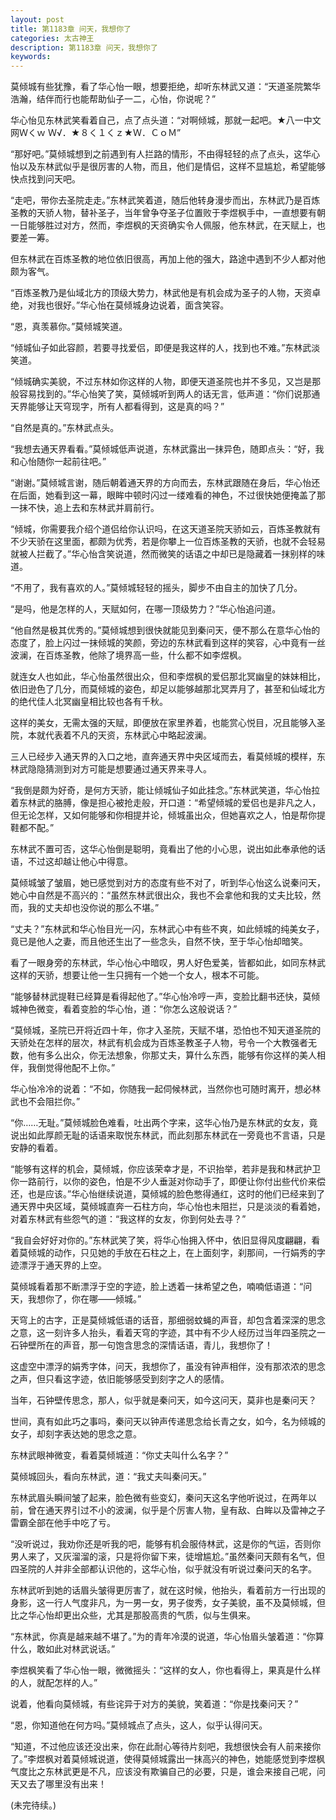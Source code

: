 ```yaml
---
layout: post
title: 第1183章 问天，我想你了
categories: 太古神王
description: 第1183章 问天，我想你了
keywords:
---
```


莫倾城有些犹豫，看了华心怡一眼，想要拒绝，却听东林武又道：“天道圣院繁华浩瀚，结伴而行也能帮助仙子一二，心怡，你说呢？”

华心怡见东林武笑看着自己，点了点头道：“对啊倾城，那就一起吧。★八一中文网Ｗくｗ Ｗ√．★８く１くｚ★Ｗ．ＣｏＭ”

“那好吧。”莫倾城想到之前遇到有人拦路的情形，不由得轻轻的点了点头，这华心怡以及东林武似乎是很厉害的人物，而且，他们是情侣，这样不显尴尬，希望能够快点找到问天吧。

“走吧，带你去圣院走走。”东林武笑着道，随后他转身漫步而出，东林武乃是百炼圣教的天骄人物，替补圣子，当年曾争夺圣子位置败于李煜枫手中，一直想要有朝一日能够胜过对方，然而，李煜枫的天资确实令人佩服，他东林武，在天赋上，也要差一筹。

但东林武在百炼圣教的地位依旧很高，再加上他的强大，路途中遇到不少人都对他颇为客气。

“百炼圣教乃是仙域北方的顶级大势力，林武他是有机会成为圣子的人物，天资卓绝，对我也很好。”华心怡在莫倾城身边说着，面含笑容。

“恩，真羡慕你。”莫倾城笑道。

“倾城仙子如此容颜，若要寻找爱侣，即便是我这样的人，找到也不难。”东林武淡笑道。

“倾城确实美貌，不过东林如你这样的人物，即便天道圣院也并不多见，又岂是那般容易找到的。”华心怡笑了笑，莫倾城听到两人的话无言，低声道：“你们说那通天界能够让天穹现字，所有人都看得到，这是真的吗？”

“自然是真的。”东林武点头。

“我想去通天界看看。”莫倾城低声说道，东林武露出一抹异色，随即点头：“好，我和心怡随你一起前往吧。”

“谢谢。”莫倾城言谢，随后朝着通天界的方向而去，东林武跟随在身后，华心怡还在后面，她看到这一幕，眼眸中顿时闪过一缕难看的神色，不过很快她便掩盖了那一抹不快，追上去和东林武并肩前行。

“倾城，你需要我介绍个道侣给你认识吗，在这天道圣院天骄如云，百炼圣教就有不少天骄在这里面，都颇为优秀，若是你攀上一位百炼圣教的天骄，也就不会轻易就被人拦截了。”华心怡含笑说道，然而微笑的话语之中却已是隐藏着一抹别样的味道。

“不用了，我有喜欢的人。”莫倾城轻轻的摇头，脚步不由自主的加快了几分。

“是吗，他是怎样的人，天赋如何，在哪一顶级势力？”华心怡追问道。

“他自然是极其优秀的。”莫倾城想到很快就能见到秦问天，便不那么在意华心怡的态度了，脸上闪过一抹倾城的笑颜，旁边的东林武看到这样的笑容，心中竟有一丝波澜，在百炼圣教，他除了境界高一些，什么都不如李煜枫。

就连女人也如此，华心怡虽然很出众，但和李煜枫的爱侣那北冥幽皇的妹妹相比，依旧逊色了几分，而莫倾城的姿色，却足以能够越那北冥弄月了，甚至和仙域北方的绝代佳人北冥幽皇相比较也各有千秋。

这样的美女，无需太强的天赋，即便放在家里养着，也能赏心悦目，况且能够入圣院，本就代表着不凡的天资，东林武心中略起波澜。

三人已经步入通天界的入口之地，直奔通天界中央区域而去，看莫倾城的模样，东林武隐隐猜测到对方可能是想要通过通天界来寻人。

“我倒是颇为好奇，是何方天骄，能让倾城仙子如此挂念。”东林武笑道，华心怡拉着东林武的胳膊，像是担心被抢走般，开口道：“希望倾城的爱侣也是非凡之人，但无论怎样，又如何能够和你相提并论，倾城虽出众，但她喜欢之人，怕是帮你提鞋都不配。”

东林武不置可否，这华心怡倒是聪明，竟看出了他的小心思，说出如此奉承他的话语，不过这却越让他心中得意。

莫倾城皱了皱眉，她已感觉到对方的态度有些不对了，听到华心怡这么说秦问天，她心中自然是不高兴的：“虽然东林武很出众，我也不会拿他和我的丈夫比较，然而，我的丈夫却也没你说的那么不堪。”

“丈夫？”东林武和华心怡目光一闪，东林武心中有些不爽，如此倾城的纯美女子，竟已是他人之妻，而且他还生出了一些念头，自然不快，至于华心怡却暗笑。

看了一眼身旁的东林武，华心怡心中暗叹，男人好色爱美，皆都如此，如同东林武这样的天骄，想要让他一生只拥有一个她一个女人，根本不可能。

“能够替林武提鞋已经算是看得起他了。”华心怡冷哼一声，变脸比翻书还快，莫倾城神色微变，看着变脸的华心怡，道：“你怎么这般说话？”

“莫倾城，圣院已开将近四十年，你才入圣院，天赋不堪，恐怕也不知天道圣院的天骄处在怎样的层次，林武有机会成为百炼圣教圣子人物，号令一个大教强者无数，他有多么出众，你无法想象，你那丈夫，算什么东西，能够有你这样的美人相伴，我倒觉得他配不上你。”

华心怡冷冷的说着：“不如，你随我一起伺候林武，当然你也可随时离开，想必林武也不会阻拦你。”

“你……无耻。”莫倾城脸色难看，吐出两个字来，这华心怡乃是东林武的女友，竟说出如此厚颜无耻的话语来取悦东林武，而此刻那东林武在一旁竟也不言语，只是安静的看着。

“能够有这样的机会，莫倾城，你应该荣幸才是，不识抬举，若非是我和林武护卫你一路前行，以你的姿色，怕是不少人垂涎对你动手了，即便让你付出些代价来偿还，也是应该。”华心怡继续说道，莫倾城的脸色憋得通红，这时的他们已经来到了通天界中央区域，莫倾城直奔一石柱方向，华心怡也未阻拦，只是淡淡的看着她，对着东林武有些怨气的道：“我这样的女友，你到何处去寻？”

“我自会好好对你的。”东林武笑了笑，将华心怡拥入怀中，依旧显得风度翩翩，看着莫倾城的动作，只见她的手放在石柱之上，在上面刻字，刹那间，一行娟秀的字迹漂浮于通天界的上空。

莫倾城看着那不断漂浮于空的字迹，脸上透着一抹希望之色，喃喃低语道：“问天，我想你了，你在哪——倾城。”

天穹上的古字，正是莫倾城低语的话音，那细弱蚊蝇的声音，却包含着深深的思念之意，这一刻许多人抬头，看着天穹的字迹，其中有不少人经历过当年四圣院之一石钟壁所在的声音，那一句饱含思念的深情话语，青儿，我想你了！

这虚空中漂浮的娟秀字体，问天，我想你了，虽没有钟声相伴，没有那浓浓的思念之声，但只看这字迹，依旧能够感受到刻字之人的感情。

当年，石钟壁传思念，那人，似乎就是秦问天，如今这问天，莫非也是秦问天？

世间，真有如此巧之事吗，秦问天以钟声传递思念给长青之女，如今，名为倾城的女子，却刻字表达她的思念之意。

东林武眼神微变，看着莫倾城道：“你丈夫叫什么名字？”

莫倾城回头，看向东林武，道：“我丈夫叫秦问天。”

东林武眉头瞬间皱了起来，脸色微有些变幻，秦问天这名字他听说过，在两年以前，曾在通天界引过不小的波澜，似乎是个厉害人物，皇有敌、白眸以及雷神之子雷霸全部在他手中吃了亏。

“没听说过，我劝你还是听我的吧，能够有机会服侍林武，这是你的气运，否则你男人来了，又灰溜溜的滚，只是将你留下来，徒增尴尬。”虽然秦问天颇有名气，但四圣院的人并非全部都认识他的，这华心怡，似乎就没有听说过秦问天的名字。

东林武听到她的话眉头皱得更厉害了，就在这时候，他抬头，看着前方一行出现的身影，这一行人气度非凡，为一男一女，男子俊秀，女子美貌，虽不及莫倾城，但比之华心怡却更出众些，尤其是那股高贵的气质，似与生俱来。

“东林武，你真是越来越不堪了。”为的青年冷漠的说道，华心怡眉头皱着道：“你算什么，敢如此对林武说话。”

李煜枫笑看了华心怡一眼，微微摇头：“这样的女人，你也看得上，果真是什么样的人，就配怎样的人。”

说着，他看向莫倾城，有些诧异于对方的美貌，笑着道：“你是找秦问天？”

“恩，你知道他在何方吗。”莫倾城点了点头，这人，似乎认得问天。

“知道，不过他应该还没出来，你在此耐心等待片刻吧，我想很快会有人前来接你了。”李煜枫对着莫倾城说道，使得莫倾城露出一抹高兴的神色，她能感觉到李煜枫气度比之东林武更是不凡，应该没有欺骗自己的必要，只是，谁会来接自己呢，问天又去了哪里没有出来！

(未完待续。)
